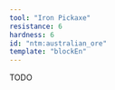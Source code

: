 ```yaml
---
tool: "Iron Pickaxe"
resistance: 6
hardness: 6
id: "ntm:australian_ore"
template: "blockEn"
---
```


TODO
